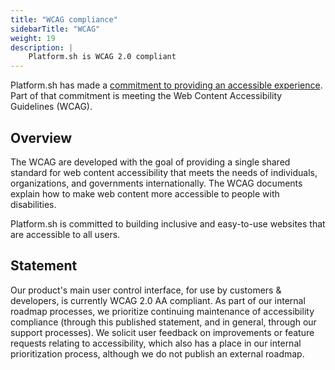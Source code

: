 ```yaml
---
title: "WCAG compliance"
sidebarTitle: "WCAG"
weight: 19
description: |
    Platform.sh is WCAG 2.0 compliant
---
```


Platform.sh has made a [commitment to providing an accessible experience](https://platform.sh/wcag/). Part of that commitment is meeting the 
Web Content Accessibility Guidelines (WCAG).

## Overview

The WCAG are developed with the goal of providing a single shared standard for web content accessibility that meets the needs of individuals, organizations, and governments internationally. The WCAG documents explain how to make web content more accessible to people with disabilities. 

Platform.sh is committed to building inclusive and easy-to-use websites that are accessible to all users.

## Statement

Our product's main user control interface, for use by customers & developers, is currently WCAG 2.0 AA compliant. As part of our internal roadmap processes, we prioritize continuing maintenance of accessibility compliance (through this published statement, and in general, through our support processes). We solicit user feedback on improvements or feature requests relating to accessibility, which also has a place in our internal prioritization process, although we do not publish an external roadmap.
